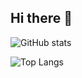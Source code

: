 ## Hi there 👋
![GitHub stats](https://github-readme-stats.vercel.app/api?username=EmilDimov93&show_icons=true&theme=github_dark&count_private=true)

![Top Langs](https://github-readme-stats.vercel.app/api/top-langs/?username=EmilDimov93&layout=compact&theme=github_dark)
<!--
**EmilDimov93/EmilDimov93** is a ✨ _special_ ✨ repository because its `README.md` (this file) appears on your GitHub profile.

Here are some ideas to get you started:

- 🔭 I’m currently working on ...
- 🌱 I’m currently learning ...
- 👯 I’m looking to collaborate on ...
- 🤔 I’m looking for help with ...
- 💬 Ask me about ...
- 📫 How to reach me: ...
- 😄 Pronouns: ...
- ⚡ Fun fact: ...
-->
